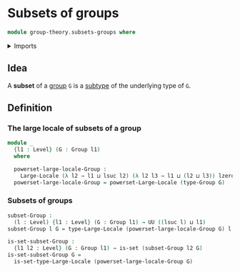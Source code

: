 # Subsets of groups

```agda
module group-theory.subsets-groups where
```

<details><summary>Imports</summary>

```agda
open import foundation.large-locale-of-subtypes
open import foundation.sets
open import foundation.universe-levels

open import group-theory.groups

open import order-theory.large-locales
```

</details>

## Idea

A **subset** of a [group](group-theory.groups.md) `G` is a
[subtype](foundation.subtypes.md) of the underlying type of `G`.

## Definition

### The large locale of subsets of a group

```agda
module _
  {l1 : Level} (G : Group l1)
  where

  powerset-large-locale-Group :
    Large-Locale (λ l2 → l1 ⊔ lsuc l2) (λ l2 l3 → l1 ⊔ (l2 ⊔ l3)) lzero
  powerset-large-locale-Group = powerset-Large-Locale (type-Group G)
```

### Subsets of groups

```agda
subset-Group :
  (l : Level) {l1 : Level} (G : Group l1) → UU ((lsuc l) ⊔ l1)
subset-Group l G = type-Large-Locale (powerset-large-locale-Group G) l

is-set-subset-Group :
  {l1 l2 : Level} (G : Group l1) → is-set (subset-Group l2 G)
is-set-subset-Group G =
  is-set-type-Large-Locale (powerset-large-locale-Group G)
```
